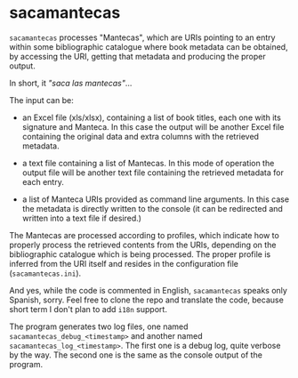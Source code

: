# sacamantecas

`sacamantecas` processes "Mantecas", which are URIs pointing to an entry within
some bibliographic catalogue where book metadata can be obtained, by accessing
the URI, getting that metadata and producing the proper output.

In short, it *"saca las mantecas"*…

The input can be:

- an Excel file (xls/xlsx), containing a list of book titles, each one with its
signature and Manteca. In this case the output will be another Excel file
containing the original data and extra columns with the retrieved metadata.

- a text file containing a list of Mantecas. In this mode of operation the
output file will be another text file containing the retrieved metadata for each
entry.

- a list of Manteca URIs provided as command line arguments. In this case the
metadata is directly written to the console (it can be redirected and written
into a text file if desired.)

The Mantecas are processed according to profiles, which indicate how to properly
process the retrieved contents from the URIs, depending on the bibliographic
catalogue which is being processed. The proper profile is inferred from the URI
itself and resides in the configuration file (`sacamantecas.ini`).

And yes, while the code is commented in English, `sacamantecas` speaks only
Spanish, sorry. Feel free to clone the repo and translate the code, because
short term I don't plan to add `i18n` support.

The program generates two log files, one named `sacamantecas_debug_<timestamp>`
and another named `sacamantecas_log_<timestamp>`. The first one is a debug log,
quite verbose by the way. The second one is the same as the console output of
the program.